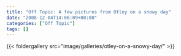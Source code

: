 ```yaml
---
title: "Off Topic: A few pictures from Otley on a snowy day"
date: "2008-12-04T14:06:09+00:00"
categories: ["Off Topic"]
tags: []
---
```


{{< foldergallery src="image/galleries/otley-on-a-snowy-day/" >}}
